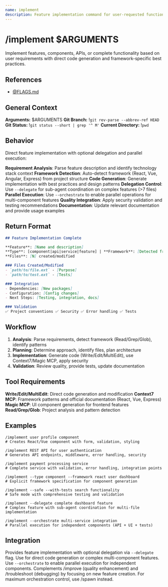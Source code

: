```yaml
---
name: implement
description: Feature implementation command for user-requested functionality without agent invocation
---
```


# /implement $ARGUMENTS

Implement features, components, APIs, or complete functionality based on user requirements with direct code generation and framework-specific best practices.

## References
- [@FLAGS.md](../FLAGS.md)

## General Context
**Arguments:** $ARGUMENTS
**Git Branch:** !`git rev-parse --abbrev-ref HEAD`
**Git Status:** !`git status --short | grep '^ M'`
**Current Directory:** !`pwd`

## Behavior

Direct feature implementation with optional delegation and parallel execution:

**Requirement Analysis**: Parse feature description and identify technology stack context
**Framework Detection**: Auto-detect framework (React, Vue, Angular, Express) from project structure
**Code Generation**: Generate implementation with best practices and design patterns
**Delegation Control**: Use `--delegate` for sub-agent coordination on complex features (>7 files)
**Parallel Execution**: Use `--orchestrate` to enable parallel operations for multi-component features
**Quality Integration**: Apply security validation and testing recommendations
**Documentation**: Update relevant documentation and provide usage examples

## Return Format

```markdown
## Feature Implementation Complete

**Feature**: [Name and description]
**Type**: [component|api|service|feature] | **Framework**: [Detected framework]
**Files**: [N] created/modified

### Files Created/Modified
- `path/to/file.ext` - [Purpose]
- `path/to/test.ext` - [Tests]

### Integration
- Dependencies: [New packages]
- Configuration: [Config changes]
- Next Steps: [Testing, integration, docs]

### Validation
✅ Project conventions ✅ Security ✅ Error handling ✅ Tests
```

## Workflow

1. **Analysis**: Parse requirements, detect framework (Read/Grep/Glob), identify patterns
2. **Planning**: Determine approach, identify files, plan architecture
3. **Implementation**: Generate code (Write/Edit/MultiEdit), use Context7/Magic MCP, apply security
4. **Validation**: Review quality, provide tests, update documentation

## Tool Requirements

**Write/Edit/MultiEdit**: Direct code generation and modification
**Context7 MCP**: Framework patterns and official documentation (React, Vue, Express)
**Magic MCP**: UI component generation for frontend features
**Read/Grep/Glob**: Project analysis and pattern detection

## Examples

```
/implement user profile component
# Creates React/Vue component with form, validation, styling

/implement REST API for user authentication
# Generates API endpoints, middleware, error handling, security

/implement payment processing service
# Complete service with validation, error handling, integration points

/implement --type component --framework react user dashboard
# Explicit framework specification for component generation

/implement --safe --with-tests search functionality
# Safe mode with comprehensive testing and validation

/implement --delegate complete dashboard feature
# Complex feature with sub-agent coordination for multi-file implementation

/implement --orchestrate multi-service integration
# Parallel execution for independent components (API + UI + tests)
```

## Integration

Provides feature implementation with optional delegation via `--delegate` flag. Use for direct code generation or complex multi-component features. Use `--orchestrate` to enable parallel execution for independent components. Complements /improve (quality enhancement) and /troubleshoot (debugging) by focusing on new feature creation. For maximum orchestration control, use /spawn instead.
